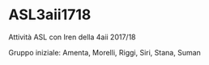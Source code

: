 # ASL3aii1718
Attività ASL con Iren della 4aii 2017/18

Gruppo iniziale:
Amenta, Morelli, Riggi, Siri, Stana, Suman 

